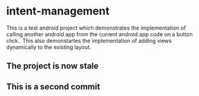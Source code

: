 # intent-management

This is a test android project which demonstrates the implementation of calling another android app from the current android app code on a button click..
This also demonstartes the implementation of adding views dynamically to the existing layout.

## The project is now stale

## This is a second commit
